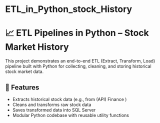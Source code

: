 # ETL_in_Python_stock_History


# 📈 ETL Pipelines in Python – Stock Market History

This project demonstrates an end-to-end ETL (Extract, Transform, Load) pipeline built with Python for collecting, cleaning, and storing historical stock market data.

## 🔧 Features

- Extracts historical stock data (e.g., from (API) Finance )
- Cleans and transforms raw stock data
- Saves transformed data into SQL Server 
- Modular Python codebase with reusable utility functions
